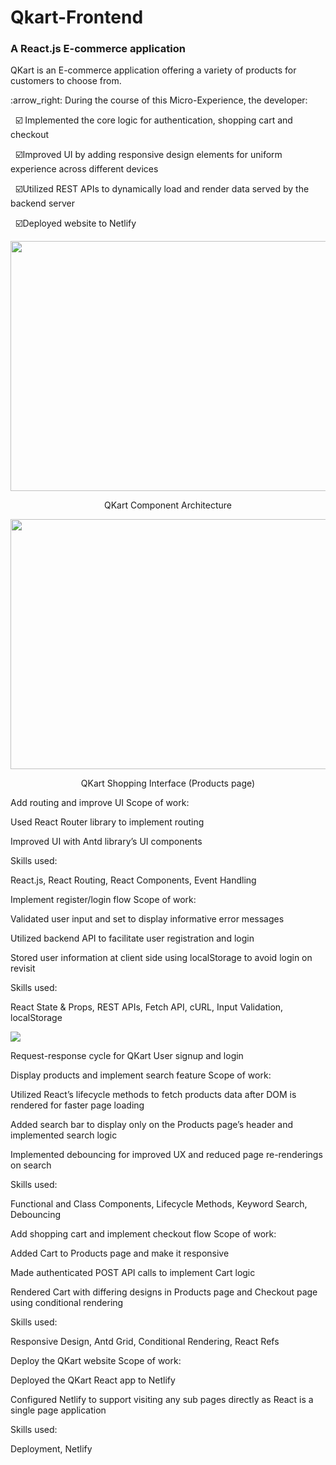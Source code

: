 # Qkart-Frontend
<h3>A React.js E-commerce application</h3>

<p>QKart is an E-commerce application offering a variety of products for customers to choose from.</p>

<p>:arrow_right: During the course of this Micro-Experience, the developer:</p>

 &nbsp; :ballot_box_with_check: Implemented the core logic for authentication, shopping cart and checkout

 &nbsp; :ballot_box_with_check:Improved UI by adding responsive design elements for uniform experience across different devices

 &nbsp; :ballot_box_with_check:Utilized REST APIs to dynamically load and render data served by the backend server

 &nbsp; :ballot_box_with_check:Deployed website to Netlify

<div align="center">
<img src = "https://storage.googleapis.com/crio-content-container-assets/ME_QKART_FRONTEND_MODULE_PROJECT_REPORT_1617190230_image_0.png" width="700" height="400">
  <p>QKart Component Architecture</p>
</div>
<div align="center">
<img src = "https://storage.googleapis.com/crio-content-container-assets/ME_QKART_FRONTEND_V2_MODULE_PROJECT_REPORT_1642574355_image_1.png" width="700" height="400">
  <p>QKart Shopping Interface (Products page)</p>
</div>
Add routing and improve UI
Scope of work:

Used React Router library to implement routing

Improved UI with Antd library’s UI components

Skills used:

React.js, React Routing, React Components, Event Handling

Implement register/login flow
Scope of work:

Validated user input and set to display informative error messages

Utilized backend API to facilitate user registration and login

Stored user information at client side using localStorage to avoid login on revisit

Skills used:

React State & Props, REST APIs, Fetch API, cURL, Input Validation, localStorage

<img src = "https://storage.googleapis.com/crio-content-container-assets/ME_QKART_FRONTEND_MODULE_PROJECT_REPORT_1617190230_image_2.png">

Request-response cycle for QKart User signup and login

Display products and implement search feature
Scope of work:

Utilized React’s lifecycle methods to fetch products data after DOM is rendered for faster page loading

Added search bar to display only on the Products page’s header and implemented search logic

Implemented debouncing for improved UX and reduced page re-renderings on search

Skills used:

Functional and Class Components, Lifecycle Methods, Keyword Search, Debouncing


Add shopping cart and implement checkout flow
Scope of work:

Added Cart to Products page and make it responsive

Made authenticated POST API calls to implement Cart logic

Rendered Cart with differing designs in Products page and Checkout page using conditional rendering

Skills used:

Responsive Design, Antd Grid, Conditional Rendering, React Refs

Deploy the QKart website
Scope of work:

Deployed the QKart React app to Netlify

Configured Netlify to support visiting any sub pages directly as React is a single page application

Skills used:

Deployment, Netlify


